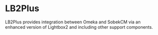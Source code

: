 # LB2Plus
LB2Plus provides integration between Omeka and SobekCM via an enhanced version of Lightbox2 and including other support components.
